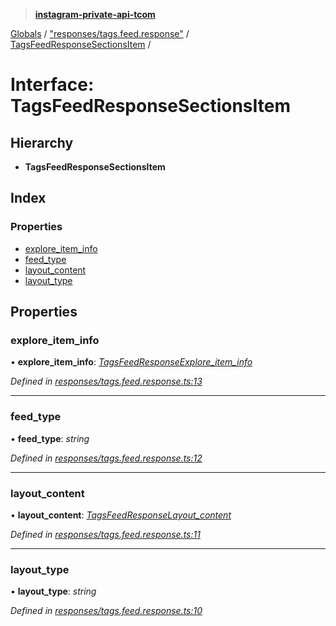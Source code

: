 > **[instagram-private-api-tcom](../README.md)**

[Globals](../README.md) / ["responses/tags.feed.response"](../modules/_responses_tags_feed_response_.md) / [TagsFeedResponseSectionsItem](_responses_tags_feed_response_.tagsfeedresponsesectionsitem.md) /

# Interface: TagsFeedResponseSectionsItem

## Hierarchy

* **TagsFeedResponseSectionsItem**

## Index

### Properties

* [explore_item_info](_responses_tags_feed_response_.tagsfeedresponsesectionsitem.md#explore_item_info)
* [feed_type](_responses_tags_feed_response_.tagsfeedresponsesectionsitem.md#feed_type)
* [layout_content](_responses_tags_feed_response_.tagsfeedresponsesectionsitem.md#layout_content)
* [layout_type](_responses_tags_feed_response_.tagsfeedresponsesectionsitem.md#layout_type)

## Properties

###  explore_item_info

• **explore_item_info**: *[TagsFeedResponseExplore_item_info](_responses_tags_feed_response_.tagsfeedresponseexplore_item_info.md)*

*Defined in [responses/tags.feed.response.ts:13](https://github.com/cuonglnhust/instagram-private-api-tcom/blob/3e16058/src/responses/tags.feed.response.ts#L13)*

___

###  feed_type

• **feed_type**: *string*

*Defined in [responses/tags.feed.response.ts:12](https://github.com/cuonglnhust/instagram-private-api-tcom/blob/3e16058/src/responses/tags.feed.response.ts#L12)*

___

###  layout_content

• **layout_content**: *[TagsFeedResponseLayout_content](_responses_tags_feed_response_.tagsfeedresponselayout_content.md)*

*Defined in [responses/tags.feed.response.ts:11](https://github.com/cuonglnhust/instagram-private-api-tcom/blob/3e16058/src/responses/tags.feed.response.ts#L11)*

___

###  layout_type

• **layout_type**: *string*

*Defined in [responses/tags.feed.response.ts:10](https://github.com/cuonglnhust/instagram-private-api-tcom/blob/3e16058/src/responses/tags.feed.response.ts#L10)*